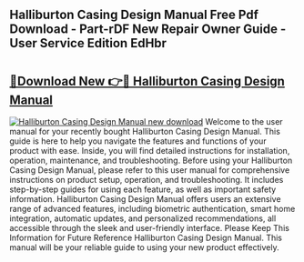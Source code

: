 ## Halliburton Casing Design Manual Free Pdf Download - Part-rDF New Repair Owner Guide - User Service Edition EdHbr

# <h2><a href="http://bc47997.oget.top/?id=Halliburton+Casing+Design+Manual">🔗Download New 👉🔴 Halliburton Casing Design Manual</a></h2>

[![Halliburton Casing Design Manual new download](https://i.imgur.com/5g1atiW.png)](http://bc47997.oget.top/?id=Halliburton+Casing+Design+Manual)
Welcome to the user manual for your recently bought Halliburton Casing Design Manual. This guide is here to help you navigate the features and functions of your product with ease. Inside, you will find detailed instructions for installation, operation, maintenance, and troubleshooting. Before using your Halliburton Casing Design Manual, please refer to this user manual for comprehensive instructions on product setup, operation, and troubleshooting. It includes step-by-step guides for using each feature, as well as important safety information. Halliburton Casing Design Manual offers users an extensive range of advanced features, including biometric authentication, smart home integration, automatic updates, and personalized recommendations, all accessible through the sleek and user-friendly interface. Please Keep This Information for Future Reference Halliburton Casing Design Manual. This manual will be your reliable guide to using your new product effectively.
